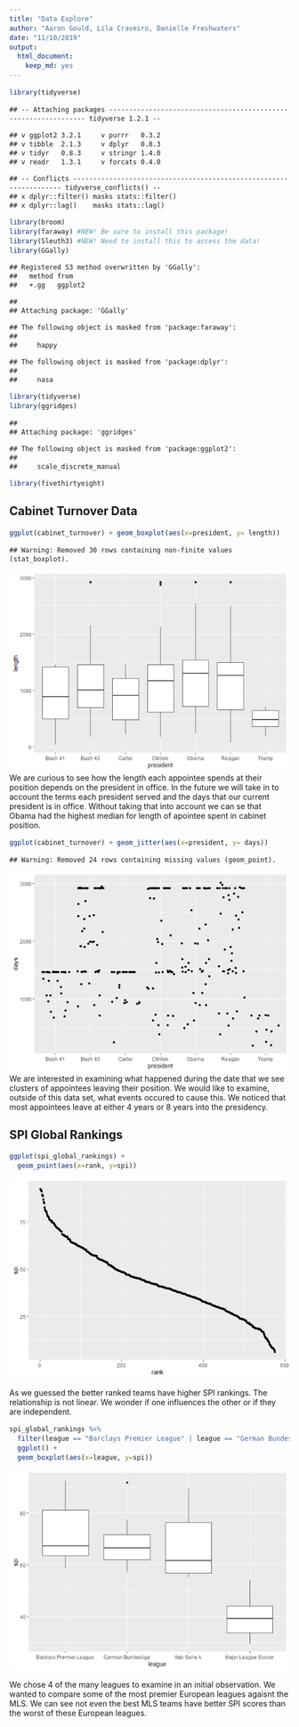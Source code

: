 ```yaml
---
title: "Data Explore"
author: "Aaron Gould, Lila Craveiro, Danielle Freshwaters"
date: "11/10/2019"
output:
  html_document:
    keep_md: yes
---
```



```r
library(tidyverse)
```

```
## -- Attaching packages ---------------------------------------------------------------- tidyverse 1.2.1 --
```

```
## v ggplot2 3.2.1     v purrr   0.3.2
## v tibble  2.1.3     v dplyr   0.8.3
## v tidyr   0.8.3     v stringr 1.4.0
## v readr   1.3.1     v forcats 0.4.0
```

```
## -- Conflicts ------------------------------------------------------------------- tidyverse_conflicts() --
## x dplyr::filter() masks stats::filter()
## x dplyr::lag()    masks stats::lag()
```

```r
library(broom)
library(faraway) #NEW! Be sure to install this package!
library(Sleuth3) #NEW! Need to install this to access the data!
library(GGally)
```

```
## Registered S3 method overwritten by 'GGally':
##   method from   
##   +.gg   ggplot2
```

```
## 
## Attaching package: 'GGally'
```

```
## The following object is masked from 'package:faraway':
## 
##     happy
```

```
## The following object is masked from 'package:dplyr':
## 
##     nasa
```

```r
library(tidyverse)
library(ggridges)
```

```
## 
## Attaching package: 'ggridges'
```

```
## The following object is masked from 'package:ggplot2':
## 
##     scale_discrete_manual
```

```r
library(fivethirtyeight)
```


## Cabinet Turnover Data

```r
ggplot(cabinet_turnover) + geom_boxplot(aes(x=president, y= length))
```

```
## Warning: Removed 30 rows containing non-finite values (stat_boxplot).
```

![](data_explore_files/figure-html/unnamed-chunk-2-1.png)<!-- -->
We are curious to see how the length each appointee spends at their position
depends on the president in office. In the future we will take in to account the
terms each president served and the days that our current president  is in
office. Without taking that into account we can se that Obama had the highest
median for length of apointee spent in cabinet position.

```r
ggplot(cabinet_turnover) + geom_jitter(aes(x=president, y= days))
```

```
## Warning: Removed 24 rows containing missing values (geom_point).
```

![](data_explore_files/figure-html/unnamed-chunk-3-1.png)<!-- -->
We are interested in examining what happened during the date that we see
clusters of appointees leaving their position. We would like to examine, outside
of this data set, what events occured to cause this. We noticed that most
appointees leave at either 4 years or 8 years into the presidency.

## SPI Global Rankings


```r
ggplot(spi_global_rankings) +
  geom_point(aes(x=rank, y=spi))
```

![](data_explore_files/figure-html/unnamed-chunk-4-1.png)<!-- -->

As we guessed the better ranked teams have higher SPI rankings. The relationship is not linear. We wonder if one influences the other or if they are independent.


```r
spi_global_rankings %>% 
  filter(league == "Barclays Premier League" | league == "German Bundesliga" | league == "Italy Serie A" | league == "Major League Soccer") %>% 
  ggplot() +
  geom_boxplot(aes(x=league, y=spi))
```

![](data_explore_files/figure-html/unnamed-chunk-5-1.png)<!-- -->

We chose 4 of the many leagues to examine in an initial observation. We wanted to compare some of the most premier European leagues agaisnt the MLS. We can see not even the best MLS teams have better SPI scores than the worst of these European leagues. 
